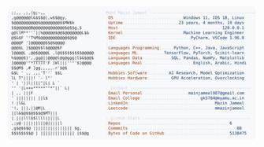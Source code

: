 <picture>
  <source srcset="https://raw.githubusercontent.com/mmazinjameel/mmazinjameel/main/dark_mode.svg?v=1742785062" media="(prefers-color-scheme: dark)">
  <img src="https://raw.githubusercontent.com/mmazinjameel/mmazinjameel/main/light_mode.svg?v=1742785062">
</picture>
